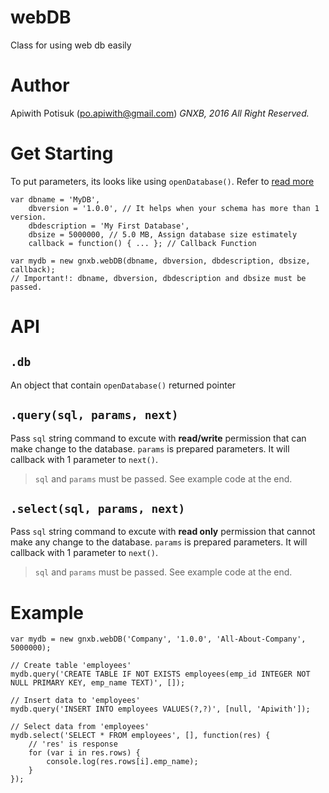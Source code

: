 # webDB
Class for using web db easily 

# Author
Apiwith Potisuk (po.apiwith@gmail.com)
*GNXB, 2016 All Right Reserved.*

# Get Starting
To put parameters, its looks like using `openDatabase()`. Refer to [read more](https://www.tutorialspoint.com/html5/html5_web_sql.htm)
```
var dbname = 'MyDB',
	dbversion = '1.0.0', // It helps when your schema has more than 1 version.
	dbdescription = 'My First Database',
	dbsize = 5000000, // 5.0 MB, Assign database size estimately
	callback = function() { ... }; // Callback Function
	
var mydb = new gnxb.webDB(dbname, dbversion, dbdescription, dbsize, callback);
// Important!: dbname, dbversion, dbdescription and dbsize must be passed.
```

# API
## `.db`
An object that contain `openDatabase()` returned pointer

## `.query(sql, params, next)`
Pass `sql` string command to excute with **read/write** permission that can make change to the database. `params` is prepared parameters. It will callback with 1 parameter to `next()`.
> `sql` and `params` must be passed.
> See example code at the end.

## `.select(sql, params, next)`
Pass `sql` string command to excute with **read only** permission that cannot make any change to the database. `params` is prepared parameters. It will callback with 1 parameter to `next()`.
> `sql` and `params` must be passed.
> See example code at the end.

# Example
```
var mydb = new gnxb.webDB('Company', '1.0.0', 'All-About-Company', 5000000);

// Create table 'employees'
mydb.query('CREATE TABLE IF NOT EXISTS employees(emp_id INTEGER NOT NULL PRIMARY KEY, emp_name TEXT)', []);

// Insert data to 'employees'
mydb.query('INSERT INTO employees VALUES(?,?)', [null, 'Apiwith']);

// Select data from 'employees'
mydb.select('SELECT * FROM employees', [], function(res) {
	// 'res' is response
	for (var i in res.rows) {
		console.log(res.rows[i].emp_name);
	}
});
```
